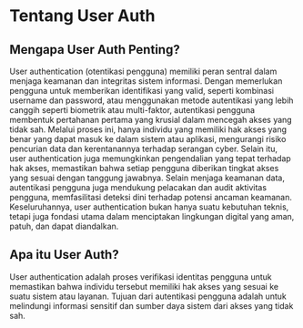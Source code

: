 # Tentang User Auth
## Mengapa User Auth Penting?
User authentication (otentikasi pengguna) memiliki peran sentral dalam menjaga keamanan dan integritas sistem informasi. Dengan memerlukan pengguna untuk memberikan identifikasi yang valid, seperti kombinasi username dan password, atau menggunakan metode autentikasi yang lebih canggih seperti biometrik atau multi-faktor, autentikasi pengguna membentuk pertahanan pertama yang krusial dalam mencegah akses yang tidak sah. Melalui proses ini, hanya individu yang memiliki hak akses yang benar yang dapat masuk ke dalam sistem atau aplikasi, mengurangi risiko pencurian data dan kerentanannya terhadap serangan cyber. Selain itu, user authentication juga memungkinkan pengendalian yang tepat terhadap hak akses, memastikan bahwa setiap pengguna diberikan tingkat akses yang sesuai dengan tanggung jawabnya. Selain menjaga keamanan data, autentikasi pengguna juga mendukung pelacakan dan audit aktivitas pengguna, memfasilitasi deteksi dini terhadap potensi ancaman keamanan. Keseluruhannya, user authentication bukan hanya suatu kebutuhan teknis, tetapi juga fondasi utama dalam menciptakan lingkungan digital yang aman, patuh, dan dapat diandalkan.

## Apa itu User Auth?

User authentication adalah proses verifikasi identitas pengguna untuk memastikan bahwa individu tersebut memiliki hak akses yang sesuai ke suatu sistem atau layanan. Tujuan dari autentikasi pengguna adalah untuk melindungi informasi sensitif dan sumber daya sistem dari akses yang tidak sah.

